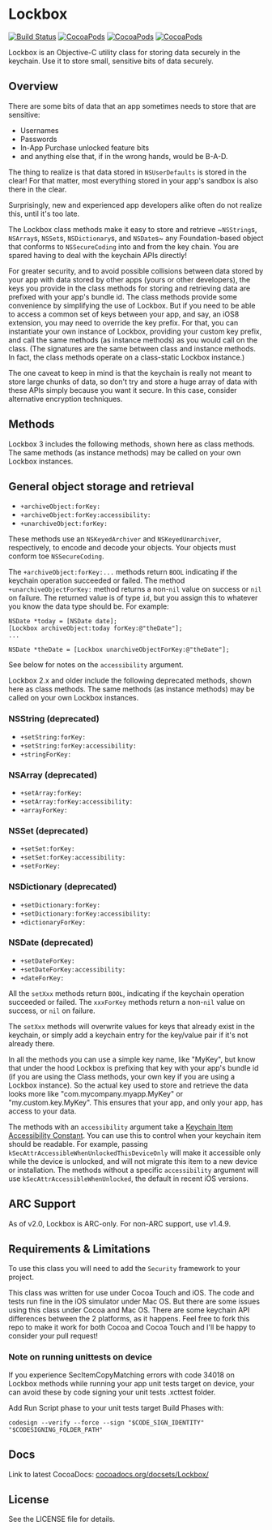 # Lockbox

[![Build Status](https://travis-ci.org/granoff/Lockbox.png)](https://travis-ci.org/granoff/Lockbox)
[![CocoaPods](https://img.shields.io/cocoapods/p/Lockbox.svg)]()
[![CocoaPods](https://img.shields.io/cocoapods/v/Lockbox.svg)]()
[![CocoaPods](https://img.shields.io/cocoapods/l/Lockbox.svg)]()

Lockbox is an Objective-C utility class for storing data securely in the keychain. Use it to store small, sensitive bits of data securely.

## Overview

There are some bits of data that an app sometimes needs to store that are sensitive:

+ Usernames
+ Passwords
+ In-App Purchase unlocked feature bits
+ and anything else that, if in the wrong hands, would be B-A-D.

The thing to realize is that data stored in `NSUserDefaults` is stored in the clear! For that matter, most everything stored in your app's sandbox is also there in the clear.

Surprisingly, new and experienced app developers alike often do not realize this, until it's too late.

The Lockbox class methods make it easy to store and retrieve ~`NSString`s, `NSArray`s, `NSSet`s, `NSDictionary`s, and `NSDate`s~ any Foundation-based object that conforms to `NSSecureCoding` into and from the key chain. You are spared having to deal with the keychain APIs directly!

For greater security, and to avoid possible collisions between data stored by your app with data stored by other apps (yours or other developers), the keys you provide in the class methods for storing and retrieving data are prefixed with your app's bundle id. The class methods provide some convenience by simplifying the use of Lockbox. But if you need to be able to access a common set of keys between your app, and say, an iOS8 extension, you may need to override the key prefix. For that, you can instantiate your own instance of Lockbox, providing your custom key prefix, and call the same methods (as instance methods) as you would call on the class. (The signatures are the same between class and instance methods. In fact, the class methods operate on a class-static Lockbox instance.)

The one caveat to keep in mind is that the keychain is really not meant to store large chunks of data, so don't try and store a huge array of data with these APIs simply because you want it secure. In this case, consider alternative encryption techniques.

## Methods

Lockbox 3 includes the following methods, shown here as class methods. The same methods (as instance methods) may be called on your own Lockbox instances.

## General object storage and retrieval

+ `+archiveObject:forKey:`
+ `+archiveObject:forKey:accessibility:`
+ `+unarchiveObject:forKey:`

These methods use an `NSKeyedArchiver` and `NSKeyedUnarchiver`, respectively, to encode and decode your objects. Your objects must conform toe `NSSecureCoding`.

The `+archiveObject:forKey:...` methods return `BOOL` indicating if the keychain operation succeeded or failed. The method `+unarchiveObjectForKey:` method returns a non-`nil` value on success or `nil` on failure. The returned value is of type `id`, but you assign this to whatever you know the data type should be. For example:

```
NSDate *today = [NSDate date];
[Lockbox archiveObject:today forKey:@"theDate"];
...

NSDate *theDate = [Lockbox unarchiveObjectForKey:@"theDate"];
```

See below for notes on the `accessibility` argument.

Lockbox 2.x and older include the following deprecated methods, shown here as class methods. The same methods (as instance methods) may be called on your own Lockbox instances.

### NSString (deprecated)

+ `+setString:forKey:`
+ `+setString:forKey:accessibility:`
+ `+stringForKey:`

### NSArray (deprecated)

+ `+setArray:forKey:`
+ `+setArray:forKey:accessibility:`
+ `+arrayForKey:`

### NSSet (deprecated)

+ `+setSet:forKey:`
+ `+setSet:forKey:accessibility:`
+ `+setForKey:`

### NSDictionary (deprecated)

+ `+setDictionary:forKey:`
+ `+setDictionary:forKey:accessibility:`
+ `+dictionaryForKey:`

### NSDate (deprecated)

+ `+setDateForKey:`
+ `+setDateForKey:accessibility:`
+ `+dateForKey:`

All the `setXxx` methods return `BOOL`, indicating if the keychain operation succeeded or failed. The `xxxForKey` methods return a non-`nil` value on success, or `nil` on failure.

The `setXxx` methods will overwrite values for keys that already exist in the keychain, or simply add a keychain entry for the key/value pair if it's not already there.

In all the methods you can use a simple key name, like "MyKey", but know that under the hood Lockbox is prefixing that key with your app's bundle id (if you are using the Class methods, your own key if you are using a Lockbox instance). So the actual key used to store and retrieve the data looks more like "com.mycompany.myapp.MyKey" or "my.custom.key.MyKey". This ensures that your app, and only your app, has access to your data.

The methods with an `accessibility` argument take a [Keychain Item
Accessibility
Constant](http://developer.apple.com/library/ios/#DOCUMENTATION/Security/Reference/keychainservices/Reference/reference.html#//apple_ref/doc/uid/TP30000898-CH4g-SW318). You
can use this to control when your keychain item should be readable. For
example, passing `kSecAttrAccessibleWhenUnlockedThisDeviceOnly` will make
it accessible only while the device is unlocked, and will not migrate this
item to a new device or installation. The methods without a specific
`accessibility` argument will use `kSecAttrAccessibleWhenUnlocked`, the default in recent iOS versions.

## ARC Support

As of v2.0, Lockbox is ARC-only. For non-ARC support, use v1.4.9.


## Requirements & Limitations

To use this class you will need to add the `Security` framework to your project.

This class was written for use under Cocoa Touch and iOS. The code and tests run fine in the iOS simulator under Mac OS. But there are some issues using this class under Cocoa and Mac OS. There are some keychain API differences between the 2 platforms, as it happens. Feel free to fork this repo to make it work for both Cocoa and Cocoa Touch and I'll be happy to consider your pull request!

### Note on running unittests on device
If you experience SecItemCopyMatching errors with code 34018 on Lockbox methods while running your app unit tests target on device, your can avoid these by code signing your unit tests .xcttest folder. 

Add Run Script phase to your unit tests target Build Phases with:

`codesign --verify --force --sign "$CODE_SIGN_IDENTITY" "$CODESIGNING_FOLDER_PATH"`


## Docs
Link to latest CocoaDocs: [cocoadocs.org/docsets/Lockbox/](http://cocoadocs.org/docsets/Lockbox/)  

## License

See the LICENSE file for details.
